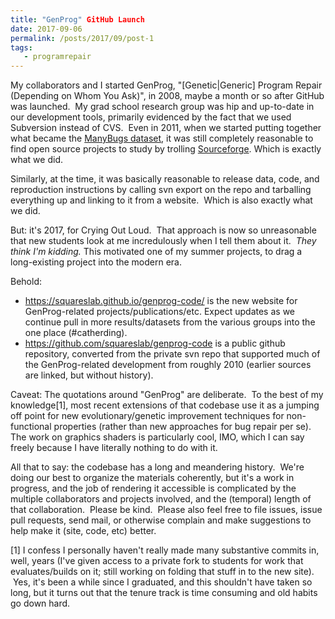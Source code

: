 ```yaml
---
title: "GenProg" GitHub Launch
date: 2017-09-06
permalink: /posts/2017/09/post-1
tags: 
   - programrepair
---
```

My collaborators and I started GenProg, "[Genetic|Generic] Program Repair (Depending on Whom You Ask)", in 2008, maybe a month or so after GitHub was launched.  My grad school research group was hip and up-to-date in our development tools, primarily evidenced by the fact that we used Subversion instead of CVS.  Even in 2011, when we started putting together what became the <a href="http://repairbenchmarks.cs.umass.edu">ManyBugs dataset</a>, it was still completely reasonable to find open source projects to study by trolling <a href="http://www.sourceforge.net">Sourceforge</a>. Which is exactly what we did.

Similarly, at the time, it was basically reasonable to release data, code, and reproduction instructions by calling svn export on the repo and tarballing everything up and linking to it from a website.  Which is also exactly what we did.

But: it's 2017, for Crying Out Loud.  That approach is now so unreasonable that new students look at me incredulously when I tell them about it.  <em>They think I'm kidding. </em>This motivated one of my summer projects, to drag a long-existing project into the modern era.

Behold:
<ul>
	<li><a href="https://squareslab.github.io/genprog-code/">https://squareslab.github.io/genprog-code/</a> is the new website for GenProg-related projects/publications/etc. Expect updates as we continue pull in more results/datasets from the various groups into the one place (#catherding).</li>
	<li><a href="https://github.com/squareslab/genprog-code">https://github.com/squareslab/genprog-code</a> is a public github repository, converted from the private svn repo that supported much of the GenProg-related development from roughly 2010 (earlier sources are linked, but without history).</li>
</ul>
Caveat: The quotations around "GenProg" are deliberate.  To the best of my knowledge[1], most recent extensions of that codebase use it as a jumping off point for new evolutionary/genetic improvement techniques for non-functional properties (rather than new approaches for bug repair per se). The work on graphics shaders is particularly cool, IMO, which I can say freely because I have literally nothing to do with it.

All that to say: the codebase has a long and meandering history.  We're doing our best to organize the materials coherently, but it's a work in progress, and the job of rendering it accessible is complicated by the multiple collaborators and projects involved, and the (temporal) length of that collaboration.  Please be kind.  Please also feel free to file issues, issue pull requests, send mail, or otherwise complain and make suggestions to help make it (site, code, etc) better.

[1] I confess I personally haven't really made many substantive commits in, well, years (I've given access to a private fork to students for work that evaluates/builds on it; still working on folding that stuff in to the new site).  Yes, it's been a while since I graduated, and this shouldn't have taken so long, but it turns out that the tenure track is time consuming and old habits go down hard.
